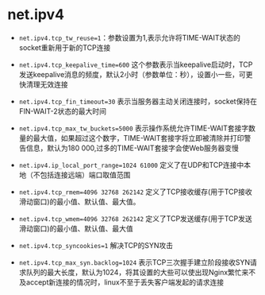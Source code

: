 # net.ipv4

* `net.ipv4.tcp_tw_reuse=1`：参数设置为1,表示允许将TIME-WAIT状态的socket重新用于新的TCP连接
* `net.ipv4.tcp_keepalive_time=600` 这个参数表示当keepalive启动时，TCP发送keepalive消息的频度，默认2小时（参数单位：秒），设置小一些，可更快清理无效连接
* `net.ipv4.tcp_fin_timeout=30` 表示当服务器主动关闭连接时，socket保持在FIN-WAIT-2状态的最大时间
* `net.ipv4.tcp_max_tw_buckets=5000` 表示操作系统允许TIME-WAIT套接字数量的最大值，如果超过这个数字，TIME-WAIT套接字将立即被清除并打印警告信息，默认为180 000,过多的TIME-WAIT套接字会使Web服务器变慢
* `net.ipv4.ip_local_port_range=1024 61000` 定义了在UDP和TCP连接中本地（不包括连接远端）端口取值范围
* `net.ipv4.tcp_rmem=4096 32768 262142` 定义了TCP接收缓存(用于TCP接收滑动窗口)的最小值、默认值、最大值。
* `net.ipv4.tcp_wmem=4096 32768 262142` 定义了TCP发送缓存(用于TCP发送滑动窗口)的最小值、默认值、最大值

* `net.ipv4.tcp_syncookies=1` 解决TCP的SYN攻击
* `net.ipv4.tcp_max_syn.backlog=1024` 表示TCP三次握手建立阶段接收SYN请求队列的最大长度，默认为1024，将其设置的大些可以使出现Nginx繁忙来不及accept新连接的情况时，linux不至于丢失客户端发起的请求连接

